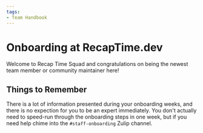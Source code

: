 ```yaml
---
tags:
- Team Handbook
---
```


# Onboarding at RecapTime.dev

Welcome to Recap Time Squad and congratulations on being the newest team member or community maintainer here!

## Things to Remember

There is a lot of information presented during your onboarding weeks, and there is no expection for you to be an expert immediately.
You don't actually need to speed-run through the onboarding steps in one week, but if you need help
chime into the `#staff-onboarding` Zulip channel.
